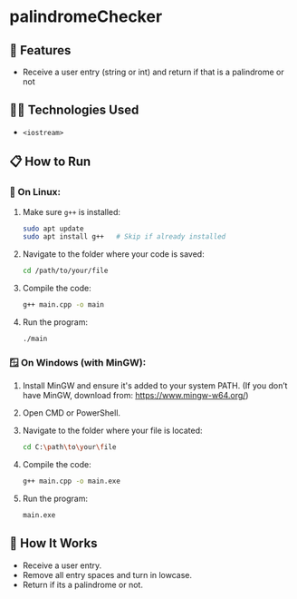 # palindromeChecker

## 🚀 Features

- Receive a user entry (string or int) and return if that is a palindrome or not

## 🧑‍💻 Technologies Used

- `<iostream>`

## 📋 How to Run

### 🐧 On Linux:

1. Make sure `g++` is installed:
   ```bash
   sudo apt update
   sudo apt install g++   # Skip if already installed
   ```

2. Navigate to the folder where your code is saved:
   ```bash
   cd /path/to/your/file
   ```

3. Compile the code:
   ```bash
   g++ main.cpp -o main
   ```

4. Run the program:
   ```bash
   ./main
   ```

### 🪟 On Windows (with MinGW):

1. Install MinGW and ensure it's added to your system PATH.
   (If you don’t have MinGW, download from: https://www.mingw-w64.org/)

2. Open CMD or PowerShell.

3. Navigate to the folder where your file is located:
   ```bash
   cd C:\path\to\your\file
   ```

4. Compile the code:
   ```bash
   g++ main.cpp -o main.exe
   ```

5. Run the program:
   ```bash
   main.exe
   ```

## 🤖 How It Works

- Receive a user entry.
- Remove all entry spaces and turn in lowcase.
- Return if its a palindrome or not.

